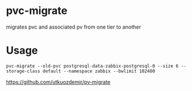 # pvc-migrate

migrates pvc and associated pv from one tier to another


# Usage

```
pvc-migrate --old-pvc postgresql-data-zabbix-postgresql-0 --size 6 --storage-class default --namespace zabbix --bwlimit 102400
```

https://github.com/utkuozdemir/pv-migrate

